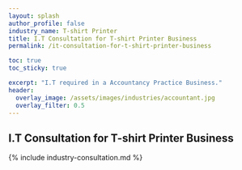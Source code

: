 ```yaml
---
layout: splash 
author_profile: false 
industry_name: T-shirt Printer
title: I.T Consultation for T-shirt Printer Business
permalink: /it-consultation-for-t-shirt-printer-business

toc: true
toc_sticky: true

excerpt: "I.T required in a Accountancy Practice Business."
header:
  overlay_image: /assets/images/industries/accountant.jpg
  overlay_filter: 0.5 
---
```


## I.T Consultation for T-shirt Printer Business

{% include industry-consultation.md %}
